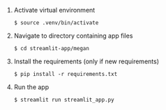 1. Activate virtual environment
   
   ```
   $ source .venv/bin/activate
   ```

2. Navigate to directory containing app files

   ```
   $ cd streamlit-app/megan
   ```

3. Install the requirements (only if new requirements)

   ```
   $ pip install -r requirements.txt
   ```

4. Run the app

   ```
   $ streamlit run streamlit_app.py
   ```
